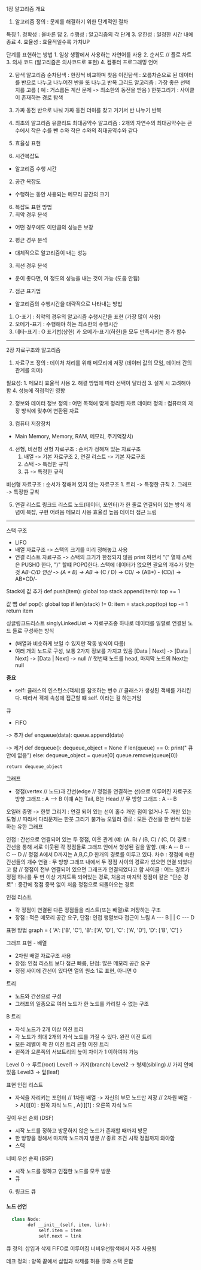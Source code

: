 1장 알고리즘 개요
1. 알고리즘
정의 : 문제를 해결하기 위한 단계적인 절차

특징
	1. 정확성 : 올바른 답
	2. 수행성 : 알고리즘의 각 단계
	3. 유한성 : 일정한 시간 내에 종료
	4. 효율성 : 효율적일수록 가치UP

단계를 표현하는 방법
	1. 일상 생활에서 사용하는 자연어를 사용
	2. 순서도		//		플로 차트
	3. 의사 코드 (알고리즘은 의사코드로 표현)
	4. 컴퓨터 프로그래밍 언어

2. 탐색 알고리즘 
순차탐색 : 한장씩 비교하며 찾음
이진탐색 : 오름차순으로 된 데이터를 반으로 나누고 나누어진 반을 또 나누고 반복
그리드 알고리즘 : 가장 좋은 선택지를 고름 ( 예 : 거스름돈 계산 문제 -> 최소한의 동전을 받음 )
한붓그리기 : 사이클이 존재하는 경로 탐색

3. 가짜 동전
반으로 나눠 가짜 동전 더미를 찾고 거기서 반 나누기 반복

4. 최초의 알고리즘
유클리드 최대공약수 알고리즘 : 2개의 자연수의 최대공약수는 큰 수에서 작은 수를 뺀 수와 작은 수와의 최대공약수와 같다


5. 효율성 표현
1. 시간복잡도
- 알고리즘 수행 시간

2. 공간 복잡도
- 수행하는 동안 사용되는 메모리 공간의 크기

6. 복잡도 표현 방법
1. 최악 경우 분석
- 어떤 경우에도 이만큼의 성능은 보장
2. 평균 경우 분석
- 대체적으로 알고리즘이 내는 성능
3. 최선 경우 분석
- 운이 좋다면, 이 정도의 성능을 내는 것이 가능 (도움 안됨)


7. 점근 표기법
- 알고리즘의 수행시간을 대략적으로 나타내는 방법
1. O-표기 : 최악의 경우의 알고리즘 수행시간을 표현 (가장 많이 사용)
2. 오메가-표기 : 수행해야 하는 최소한의 수행시간
3. 데타-표기 : O 표기법(상한) 과 오메가-표기(하한)을 모두 만족시키는 증가 함수

--------------------------
2장 자료구조와 알고리즘
1. 자료구조
정의 : 데이처 처리를 위해 메모리에 저장 (데이터 값의 모임, 데이터 간의 관계를 의미)

필요성:
	1. 메모리 효율적 사용
	2. 해결 방법에 따라 선택이 달라짐
	3. 설계 시 고려해야함
	4. 성능에 직접적인 영향

2. 정보와 데이터
정보 정의 : 어떤 목적에 맞게 정리된 자료
데이터 정의 : 컴퓨터의 저장 방식에 맞추어 변환된 자료

3. 컴퓨터 저장장치
- Main Memory, Memory, RAM, 메모리, 주기억장치)

4. 선형, 비선형
선형 자료구조 : 순서가 정해져 있는 자료구조
	1. 배열			-> 기본 자료구조
	2, 연결 리스트		-> 기본 자료구조
	3. 스택			-> 특정한 규칙
	4. 큐				-> 특정한 규칙

비선형 자료구조 : 순서가 정해져 있지 않는 자료구조
	1. 트리			-> 특정한 규칙
	2. 그래프			-> 특정한 규칙



5. 연결 리스트
링크드 리스트
노드(데이터, 포인터)가 한 줄로 연결되어 있는 방식 
개념이 복잡, 구현 어려움
메모리 사용 효율성 높음
데이터 접근 느림

-------------------------
스택 구조
- LIFO
- 배열 자료구조 -> 스택의 크기를 미리 정해놓고 사용
- 연결 리스트 자료구조 -> 스택의 크기가 한정되지 않음
print 하면서 "(" 열때 스택은 PUSH() 한다, ")" 할떄 POP()한다. 스택에 데이터가 없으면 괄요의 개수가 맞는 것
A*B-C/D 연산 -> (A * B) → AB* -> (C / D) → CD/ -> (AB*) - (CD/) → AB*CD/-

Stack에 값 추가 
def push(item):
  global top
  stack.append(item):
  top += 1

  값 뻄
  def pop():
    global top
    if len(stack) != 0:
      item = stack.pop(top)
      top -= 1
      return item


싱글링크드리스트
singlyLinkedList
-> 자료구조중 하나로 데이터를 일렬로 연결된 노드 들로 구성하는 방식
- (배열과 비슷하게 보일 수 있지만 작동 방식이 다름)
- 여러 개의 노드로 구성, 보통 2가지 정보를 가지고 있음 [Data | Next] -> [Data | Next] -> [Data | Next] -> null //  첫번째 노드를 head, 마지막 노드의 Next는 null

 **중요**
 - self: 클래스의 인스턴스(객체)를 참조하는 변수 // 클래스가 생성된 객체를 가리킨다. 따라서 객체 속성에 접근할 떄 self. 이라는 걸 하는거임

큐 
- FIFO

-> 추가
def enqueue(data):
  queue.append(data) 

-> 제거
def dequeue():
  dequeue_object = None
  if len(queue) == 0:
    print(" 큐 안에 없음")
  else:
    dequeue_object = queue[0]
    queue.remove(queue[0])

    return dequeue_object


그래프
- 정점(vertex // 노드)과 간선(edge // 정점을 연결하는 선)으로 이루어진 자료구조
방향 그래프 : A --> B   이떄 A는 Tail, B는 Head       //          무 방향 그래프 : A -- B         

오일러 증명 -> 한붓 그리기 : 연결 되어 있는 선이 홀수 개인 점이 없거나 두 개만 있는 도형 // 따라서 다리문제는 한붓 그리기 불가능
오일러 경로 : 모든 간선을 한 번씩 방문하는 유한 그래프

인접 : 간선으로 연결되어 있는 두 정점, 이웃 관계 (예: (A. B) / (B, C) / (C, D)
경로 : 간선을 통해 서로 이웃된 각 정점들로 그래프 안에서 형성된 길을 말함. (예: A -- B -- C -- D     // 정점 A에서 D까지는 A,B,C,D 한개의 경로를 이루고 있다.
차수 : 정점에 속한 간선들의 개수
연결 : 무 방향 그래프 내에서 두 정점 사이의 경로가 있으면 연결 되었다고 함 // 정점이 전부 연결되어 있으면 그래프가 연결되었다고 함
사이클 : 어느 경로가 정점 하나를 두 번 이상 거치도록 되어있는 경로, 처음과 마지막 정점이 같은 "단순 경로" : 중간에 정점 중복 없이 처음 정점으로 되돌아오는 경로


인접 리스트
- 각 정점이 연결된 다른 정점들을 리스트(또는 배열)로 저장하는 구조
- 장점 : 적은 메모리 공간 요구, 단점: 인접 행렬보다 접근이 느림
A --- B
|     |
C --- D

표현 방법 
graph = {
    'A': ['B', 'C'],
    'B': ['A', 'D'],
    'C': ['A', 'D'],
    'D': ['B', 'C']
}

그래프 표현 - 배열
- 2차원 배열 자료구조 사용
- 장점: 인접 리스트 보다 접근 빠름, 단점: 많은 메모리 공간 요구
- 정점 사이에 간선이 있다면 열의 원소 1로 표현, 아니면 0


트리
- 노드와 간선으로 구성
- 그래프의 일종으로 여러 노드가 한 노드를 카리킬 수 없는 구조

B 트리
- 자식 노드가 2개 이상
이진 트리
- 각 노드가 최대 2개의 자식 노드를 가질 수 있다.
완전 이진 트리
- 모든 레벨이 꽉 찬 이진 트리
균형 이진 트리
- 왼쪽과 으론쪽의 서브트리의 높이 차이가 1 이하여야 가능

Level 0 -> 루트(root)           Level1 -> 가지(branch)                Level2 -> 형제(sibling) // 가지 안에 있음         Level3 -> 잎(leaf)


표현
인접 리스트
- 자식을 자리키는 포인터  // 1차원 배열 -> 자신의 부모 노드만 저장              // 2차원 배열 -> A[i][0] : 왼쪽 자식 노드 , A[i][1] : 오른쪽 자식 노드

깊이 우선 순회 (DSF)
- 시작 노드를 정하고 방문하지 않은 노드가 존재할 때까지 방문
- 한 방향을 정해서 마지막 노드까지 방문 // 종료 조건 시작 정점까지 와야함
- 스택 

너비 우선 순회 (BSF)
- 시작 노드를 정하고 인접한 노드를 모두 방문
- 큐

6. 링크드 큐
#### 노드 선언
```dart
  class Node:
        def __init__(self, item, link):
            self.item = item
            self.next = link
```

큐
정의: 삽입과 삭제 FIFO로 이루어짐
너비우선탐색에서 자주 사용됨

데크
정의 : 양쪽 끝에서 삽입과 삭제를 허용
큐와 스택 혼합










    
